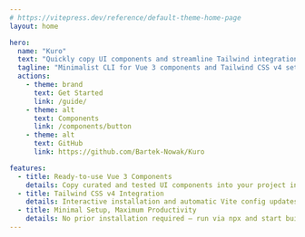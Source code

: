 ```yaml
---
# https://vitepress.dev/reference/default-theme-home-page
layout: home

hero:
  name: "Kuro"
  text: "Quickly copy UI components and streamline Tailwind integration"
  tagline: "Minimalist CLI for Vue 3 components and Tailwind CSS v4 setup"
  actions:
    - theme: brand
      text: Get Started
      link: /guide/
    - theme: alt
      text: Components
      link: /components/button
    - theme: alt
      text: GitHub
      link: https://github.com/Bartek-Nowak/Kuro

features:
  - title: Ready-to-use Vue 3 Components
    details: Copy curated and tested UI components into your project instantly.
  - title: Tailwind CSS v4 Integration
    details: Interactive installation and automatic Vite config updates.
  - title: Minimal Setup, Maximum Productivity
    details: No prior installation required — run via npx and start building fast.
---
```

